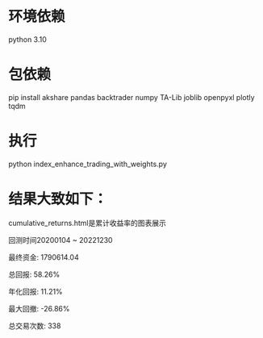 # 环境依赖 
python 3.10
# 包依赖
pip install akshare pandas backtrader numpy TA-Lib joblib openpyxl plotly tqdm

# 执行
python index_enhance_trading_with_weights.py

# 结果大致如下：
cumulative_returns.html是累计收益率的图表展示

回测时间20200104 ~ 20221230

最终资金: 1790614.04

总回报: 58.26%

年化回报: 11.21%

最大回撤: -26.86%

总交易次数: 338
